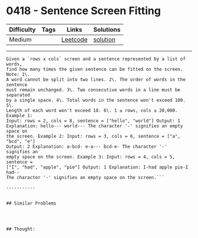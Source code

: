 # 0418 - Sentence Screen Fitting

Difficulty  | Tags | Links | Solutions
----------- | ---- | ----- | -----
Medium |  | [Leetcode](https://leetcode.com/problems/sentence-screen-fitting) | [solution](https://leetcode.com/problems/sentence-screen-fitting/solution/)


-----------

```
Given a `rows x cols` screen and a sentence represented by a list of words,
find how many times the given sentence can be fitted on the screen. Note: 1\.
A word cannot be split into two lines. 2\. The order of words in the sentence
must remain unchanged. 3\. Two consecutive words in a line must be separated
by a single space. 4\. Total words in the sentence won't exceed 100. 5\.
Length of each word won't exceed 10. 6\. 1 ≤ rows, cols ≤ 20,000. Example 1:
Input: rows = 2, cols = 8, sentence = ["hello", "world"] Output: 1
Explanation: hello--- world--- The character '-' signifies an empty space on
the screen. Example 2: Input: rows = 3, cols = 6, sentence = ["a", "bcd", "e"]
Output: 2 Explanation: a-bcd- e-a--- bcd-e- The character '-' signifies an
empty space on the screen. Example 3: Input: rows = 4, cols = 5, sentence =
["I", "had", "apple", "pie"] Output: 1 Explanation: I-had apple pie-I had--
The character '-' signifies an empty space on the screen.```

-----------


## Similar Problems




## Thought:
